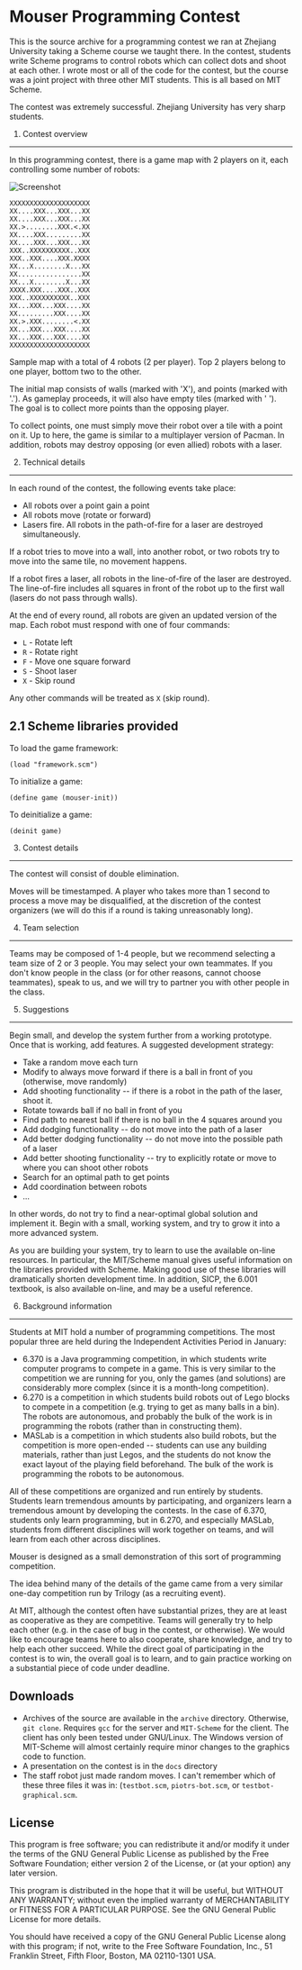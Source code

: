 Mouser Programming Contest
==========================

This is the source archive for a programming contest we ran at
Zhejiang University taking a Scheme course we taught there. In the
contest, students write Scheme programs to control robots which can
collect dots and shoot at each other. I wrote most or all of the code
for the contest, but the course was a joint project with three other
MIT students. This is all based on MIT Scheme.

The contest was extremely successful. Zhejiang University has very
sharp students.

1.  Contest overview
--------------------

In this programming contest, there is a game map with 2 players on it,
each controlling some number of robots:

![Screenshot](mouser.png)

    XXXXXXXXXXXXXXXXXXXX
    XX....XXX...XXX...XX
    XX....XXX...XXX...XX
    XX.>........XXX.<.XX
    XX....XXX.........XX
    XX....XXX...XXX...XX
    XXX..XXXXXXXXXX..XXX
    XXX..XXX....XXX.XXXX
    XX...X........X...XX
    XX................XX
    XX...X........X...XX
    XXXX.XXX....XXX..XXX
    XXX..XXXXXXXXXX..XXX
    XX...XXX...XXX....XX
    XX.........XXX....XX
    XX.>.XXX........<.XX
    XX...XXX...XXX....XX
    XX...XXX...XXX....XX
    XXXXXXXXXXXXXXXXXXXX

Sample map with a total of 4 robots (2 per player). Top 2 players
belong to one player, bottom two to the other.

The initial map consists of walls (marked with 'X'), and points
(marked with '.'). As gameplay proceeds, it will also have empty tiles
(marked with ' '). The goal is to collect more points than the
opposing player.

To collect points, one must simply move their robot over a tile with a
point on it. Up to here, the game is similar to a multiplayer version
of Pacman. In addition, robots may destroy opposing (or even allied)
robots with a laser.

2. Technical details
--------------------
		       
In each round of the contest, the following events take place: 

* All robots over a point gain a point
* All robots move (rotate or forward)
* Lasers fire. All robots in the path-of-fire for a laser are
  destroyed simultaneously.

If a robot tries to move into a wall, into another robot, or two
robots try to move into the same tile, no movement happens. 

If a robot fires a laser, all robots in the line-of-fire of the laser
are destroyed. The line-of-fire includes all squares in front of the
robot up to the first wall (lasers do not pass through walls). 

At the end of every round, all robots are given an updated version of
the map. Each robot must respond with one of four commands:

* `L` - Rotate left
* `R` - Rotate right
* `F` - Move one square forward
* `S` - Shoot laser
* `X` - Skip round

Any other commands will be treated as `X` (skip round). 

2.1 Scheme libraries provided
-------------

To load the game framework: 

    (load "framework.scm")

To initialize a game:

    (define game (mouser-init))

To deinitialize a game: 

    (deinit game)

3. Contest details
-----------

The contest will consist of double elimination. 

Moves will be timestamped. A player who takes more than 1 second to
process a move may be disqualified, at the discretion of the contest
organizers (we will do this if a round is taking unreasonably long).

4. Team selection
-----------

Teams may be composed of 1-4 people, but we recommend selecting a team
size of 2 or 3 people. You may select your own teammates. If you don't
know people in the class (or for other reasons, cannot choose
teammates), speak to us, and we will try to partner you with other
people in the class.

5. Suggestions
-----------

Begin small, and develop the system further from a working
prototype. Once that is working, add features. A suggested development
strategy:

* Take a random move each turn
* Modify to always move forward if there is a ball in front of you
  (otherwise, move randomly)
* Add shooting functionality -- if there is a robot in the path of the
  laser, shoot it.
* Rotate towards ball if no ball in front of you
* Find path to nearest ball if there is no ball in the 4 squares
  around you
* Add dodging functionality -- do not move into the path of a laser
* Add better dodging functionality -- do not move into the possible 
  path of a laser
* Add better shooting functionality -- try to explicitly rotate or
  move to where you can shoot other robots
* Search for an optimal path to get points
* Add coordination between robots
* ...

In other words, do not try to find a near-optimal global solution and
implement it. Begin with a small, working system, and try to grow it
into a more advanced system. 

As you are building your system, try to learn to use the available
on-line resources. In particular, the MIT/Scheme manual gives useful
information on the libraries provided with Scheme. Making good use of
these libraries will dramatically shorten development time. In
addition, SICP, the 6.001 textbook, is also available on-line, and may
be a useful reference. 

6. Background information
-----------

Students at MIT hold a number of programming competitions. The most
popular three are held during the Independent Activities Period in
January:

* 6.370 is a Java programming competition, in which students write
  computer programs to compete in a game. This is very similar to the
  competition we are running for you, only the games (and solutions)
  are considerably more complex (since it is a month-long
  competition).
* 6.270 is a competition in which students build robots out of Lego
  blocks to compete in a competition (e.g. trying to get as many balls
  in a bin). The robots are autonomous, and probably the bulk of the
  work is in programming the robots (rather than in constructing
  them).
* MASLab is a competition in which students also build robots, but the
  competition is more open-ended -- students can use any building
  materials, rather than just Legos, and the students do not know the
  exact layout of the playing field beforehand. The bulk of the work
  is programming the robots to be autonomous.

All of these competitions are organized and run entirely by
students. Students learn tremendous amounts by participating, and
organizers learn a tremendous amount by developing the contests. In
the case of 6.370, students only learn programming, but in 6.270, and
especially MASLab, students from different disciplines will work
together on teams, and will learn from each other across disciplines.

Mouser is designed as a small demonstration of this sort of
programming competition.

The idea behind many of the details of the game came from a very
similar one-day competition run by Trilogy (as a recruiting event).

At MIT, although the contest often have substantial prizes, they are
at least as cooperative as they are competitive. Teams will generally
try to help each other (e.g. in the case of bug in the contest, or
otherwise). We would like to encourage teams here to also cooperate,
share knowledge, and try to help each other succeed. While the direct
goal of participating in the contest is to win, the overall goal is to
learn, and to gain practice working on a substantial piece of code
under deadline.

Downloads 
-----------

* Archives of the source are available in the `archive`
  directory. Otherwise, `git clone`. Requires `gcc` for the server and
  `MIT-Scheme` for the client. The client has only been tested under
  GNU/Linux. The Windows version of MIT-Scheme will almost certainly
  require minor changes to the graphics code to function.
* A presentation on the contest is in the `docs` directory
* The staff robot just made random moves. I can't remember which of
  these three files it was in: (`testbot.scm`, `piotrs-bot.scm`, or
  `testbot-graphical.scm`.

License
-------

This program is free software; you can redistribute it and/or modify
it under the terms of the GNU General Public License as published by
the Free Software Foundation; either version 2 of the License, or
(at your option) any later version.

This program is distributed in the hope that it will be useful,
but WITHOUT ANY WARRANTY; without even the implied warranty of
MERCHANTABILITY or FITNESS FOR A PARTICULAR PURPOSE.  See the
GNU General Public License for more details.

You should have received a copy of the GNU General Public License along
with this program; if not, write to the Free Software Foundation, Inc.,
51 Franklin Street, Fifth Floor, Boston, MA 02110-1301 USA.

